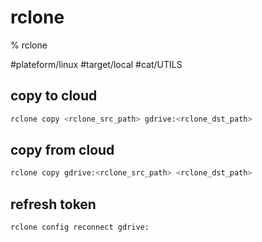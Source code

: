 # rclone

% rclone

#plateform/linux  #target/local  #cat/UTILS 

## copy to cloud
```bash
rclone copy <rclone_src_path> gdrive:<rclone_dst_path> 
```
## copy from cloud
```bash
rclone copy gdrive:<rclone_src_path> <rclone_dst_path> 
```


## refresh token
```bash
rclone config reconnect gdrive:
```